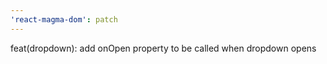 ```yaml
---
'react-magma-dom': patch
---
```


feat(dropdown): add onOpen property to be called when dropdown opens
